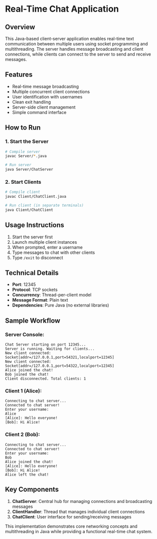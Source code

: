 # Real-Time Chat Application

## Overview

This Java-based client-server application enables real-time text communication between multiple users using socket programming and multithreading. The server handles message broadcasting and client connections, while clients can connect to the server to send and receive messages.

## Features

- Real-time message broadcasting
- Multiple concurrent client connections
- User identification with usernames
- Clean exit handling
- Server-side client management
- Simple command interface

## How to Run

### 1. Start the Server

```bash
# Compile server
javac Server/*.java

# Run server
java Server/ChatServer
```

### 2. Start Clients

```bash
# Compile client
javac Client/ChatClient.java

# Run client (in separate terminals)
java Client/ChatClient
```

## Usage Instructions

1. Start the server first
2. Launch multiple client instances
3. When prompted, enter a username
4. Type messages to chat with other clients
5. Type `/exit` to disconnect

## Technical Details

- **Port**: 12345
- **Protocol**: TCP sockets
- **Concurrency**: Thread-per-client model
- **Message Format**: Plain text
- **Dependencies**: Pure Java (no external libraries)

## Sample Workflow

### Server Console:

```
Chat Server starting on port 12345...
Server is running. Waiting for clients...
New client connected: Socket[addr=/127.0.0.1,port=54321,localport=12345]
New client connected: Socket[addr=/127.0.0.1,port=54322,localport=12345]
Alice joined the chat!
Bob joined the chat!
Client disconnected. Total clients: 1
```

### Client 1 (Alice):

```
Connecting to chat server...
Connected to chat server!
Enter your username:
Alice
[Alice]: Hello everyone!
[Bob]: Hi Alice!
```

### Client 2 (Bob):

```
Connecting to chat server...
Connected to chat server!
Enter your username:
Bob
Alice joined the chat!
[Alice]: Hello everyone!
[Bob]: Hi Alice!
Alice left the chat!
```

## Key Components

1. **ChatServer**: Central hub for managing connections and broadcasting messages
2. **ClientHandler**: Thread that manages individual client connections
3. **ChatClient**: User interface for sending/receiving messages

This implementation demonstrates core networking concepts and multithreading in Java while providing a functional real-time chat system.
